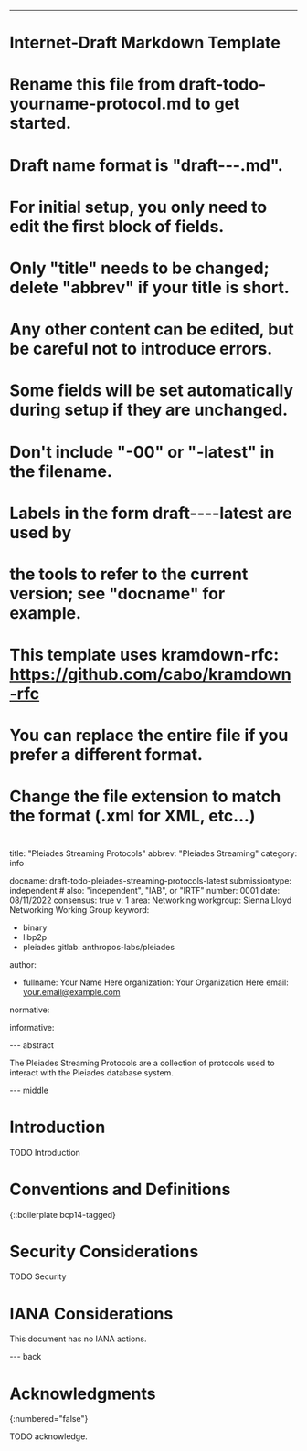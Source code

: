 ---
###
# Internet-Draft Markdown Template
#
# Rename this file from draft-todo-yourname-protocol.md to get started.
# Draft name format is "draft-<yourname>-<workgroup>-<name>.md".
#
# For initial setup, you only need to edit the first block of fields.
# Only "title" needs to be changed; delete "abbrev" if your title is short.
# Any other content can be edited, but be careful not to introduce errors.
# Some fields will be set automatically during setup if they are unchanged.
#
# Don't include "-00" or "-latest" in the filename.
# Labels in the form draft-<yourname>-<workgroup>-<name>-latest are used by
# the tools to refer to the current version; see "docname" for example.
#
# This template uses kramdown-rfc: https://github.com/cabo/kramdown-rfc
# You can replace the entire file if you prefer a different format.
# Change the file extension to match the format (.xml for XML, etc...)
#
###
title: "Pleiades Streaming Protocols"
abbrev: "Pleiades Streaming"
category: info

docname: draft-todo-pleiades-streaming-protocols-latest
submissiontype: independent  # also: "independent", "IAB", or "IRTF"
number: 0001
date: 08/11/2022
consensus: true
v: 1
area: Networking
workgroup: Sienna Lloyd Networking Working Group
keyword:
- binary
- libp2p
- pleiades
  gitlab: anthropos-labs/pleiades

author:
- fullname: Your Name Here 
  organization: Your Organization Here
  email: your.email@example.com

normative:

informative:


--- abstract

The Pleiades Streaming Protocols are a collection of protocols used to interact with the Pleiades database system.

--- middle

# Introduction

TODO Introduction


# Conventions and Definitions

{::boilerplate bcp14-tagged}


# Security Considerations

TODO Security


# IANA Considerations

This document has no IANA actions.


--- back

# Acknowledgments
{:numbered="false"}

TODO acknowledge.